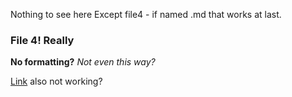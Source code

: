 Nothing to see here
Except file4 - if named .md that works at last.

### File 4! Really

**No formatting?**
_Not even this way?_

[Link](pages.domain.com) also not working?
